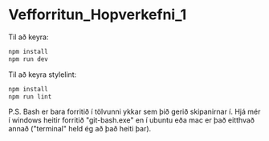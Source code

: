 # Vefforritun_Hopverkefni_1


Til að keyra:

```bash
npm install
npm run dev
```

Til að keyra stylelint:

```bash
npm install
npm run lint
```

P.S. Bash er bara forritið í tölvunni ykkar sem þið gerið skipanirnar í.
Hjá mér í windows heitir forritið "git-bash.exe" en í ubuntu eða mac er það eitthvað annað ("terminal" held ég að það heiti þar).